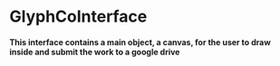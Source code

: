 # GlyphCoInterface
#### This interface contains a main object, a canvas, for the user to draw inside and submit the work to a google drive


